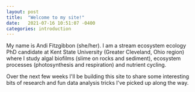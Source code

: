 ```yaml
---
layout: post
title:  "Welcome to my site!"
date:   2021-07-16 10:51:07 -0400
categories: introduction
---
```


My name is Andi Fitzgibbon (she/her). I am a stream ecosystem ecology PhD candidate at Kent State University (Greater Cleveland, Ohio region) where I study algal biofilms (slime on rocks and sediment), ecosystem processes (photosynthesis and respiration) and nutrient cycling. 

Over the next few weeks I'll be building this site to share some interesting bits of research and fun data analysis tricks I've picked up along the way. 
